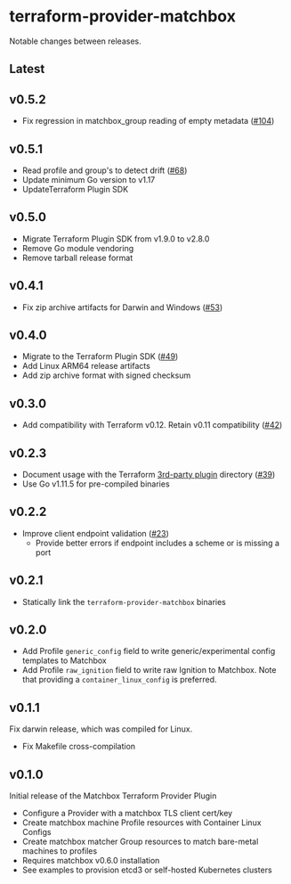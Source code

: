 # terraform-provider-matchbox

Notable changes between releases.

## Latest

## v0.5.2

* Fix regression in matchbox_group reading of empty metadata ([#104](https://github.com/poseidon/terraform-provider-matchbox/pull/104))

## v0.5.1

* Read profile and group's to detect drift ([#68](https://github.com/poseidon/terraform-provider-matchbox/pull/68))
* Update minimum Go version to v1.17
* UpdateTerraform Plugin SDK

## v0.5.0

* Migrate Terraform Plugin SDK from v1.9.0 to v2.8.0
* Remove Go module vendoring
* Remove tarball release format

## v0.4.1

* Fix zip archive artifacts for Darwin and Windows ([#53](https://github.com/poseidon/terraform-provider-matchbox/pull/53))

## v0.4.0

* Migrate to the Terraform Plugin SDK ([#49](https://github.com/poseidon/terraform-provider-matchbox/pull/49))
* Add Linux ARM64 release artifacts
* Add zip archive format with signed checksum

## v0.3.0

* Add compatibility with Terraform v0.12. Retain v0.11 compatibility ([#42](https://github.com/poseidon/terraform-provider-matchbox/pull/42))

## v0.2.3

* Document usage with the Terraform [3rd-party plugin](https://www.terraform.io/docs/configuration/providers.html#third-party-plugins) directory ([#39](https://github.com/poseidon/terraform-provider-matchbox/pull/39))
* Use Go v1.11.5 for pre-compiled binaries

## v0.2.2

* Improve client endpoint validation ([#23](https://github.com/poseidon/terraform-provider-matchbox/pull/23))
  * Provide better errors if endpoint includes a scheme or is missing a port

## v0.2.1

* Statically link the `terraform-provider-matchbox` binaries

## v0.2.0

* Add Profile `generic_config` field to write generic/experimental config templates to Matchbox
* Add Profile `raw_ignition` field to write raw Ignition to Matchbox. Note that providing a `container_linux_config` is preferred.

## v0.1.1

Fix darwin release, which was compiled for Linux.

* Fix Makefile cross-compilation

## v0.1.0

Initial release of the Matchbox Terraform Provider Plugin

* Configure a Provider with a matchbox TLS client cert/key
* Create matchbox machine Profile resources with Container Linux Configs
* Create matchbox matcher Group resources to match bare-metal machines to profiles
* Requires matchbox v0.6.0 installation
* See examples to provision etcd3 or self-hosted Kubernetes clusters
